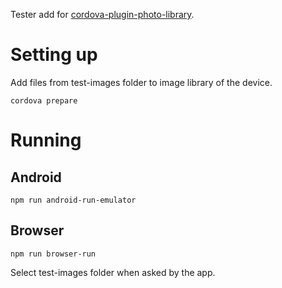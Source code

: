 Tester add for [cordova-plugin-photo-library](https://github.com/terikon/cordova-plugin-photo-library).

# Setting up

Add files from test-images folder to image library of the device.

    cordova prepare

# Running

## Android

    npm run android-run-emulator

## Browser

    npm run browser-run

Select test-images folder when asked by the app.